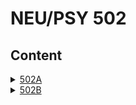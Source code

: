 # NEU/PSY 502

## Content

<details><summary><a href="content/502A/syllabus.md">502A</a></summary>
  <ul>
    <li><a href="content/502A/Lecture%201/intro.html">1 Introduction and History</a></li>
    <li><a href="content/502A/Lecture%202/intro.html">2 Perception and Constraint Satisfaction</a></li>
  </ul>
</details>
<details><summary><a href="content/502B/intro.html">502B</a></summary>
  <ul>
    <li><a href="content/502B/Computation/intro.html">Computational Modelling</a></li>
    <li><a href="content/502B/FMRI%20and%20MEG/intro.html">FMRI and MEG</a></li>
  </ul>
</details>
